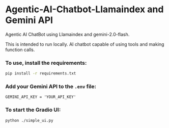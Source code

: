 # Agentic-AI-Chatbot-Llamaindex and Gemini API
Agentic AI ChatBot using Llamaindex and gemini-2.0-flash. 

This is intended to run locally. AI chatbot capable of using tools and making function calls.

### To use, install the requirements:
```bash
pip install -r requirements.txt
```

### Add your Gemini API to the `.env` file:
`
GEMINI_API_KEY = 'YOUR_API_KEY'
`

### To start the Gradio UI:
```bash
python ./simple_ui.py
```
